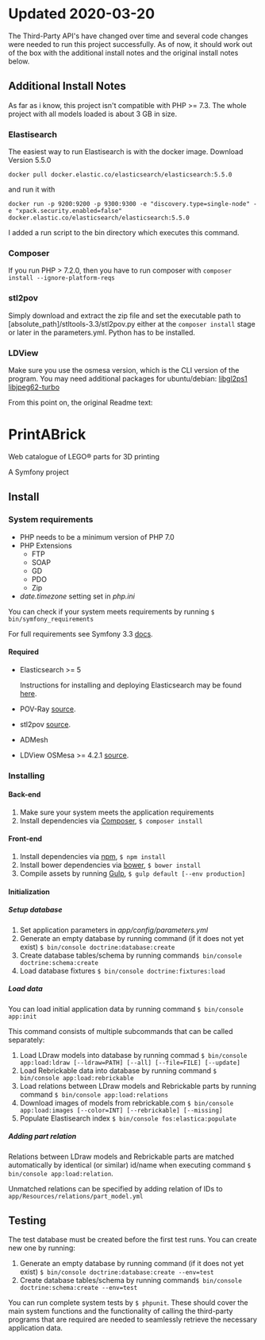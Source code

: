 # Updated 2020-03-20

The Third-Party API's have changed over time  and several code changes were needed to run this project successfully. As of now, it should work out of the box with the additional install notes and the original install notes below.

## Additional Install Notes

As far as i know, this project isn't compatible with PHP >= 7.3. 
The whole project with all models loaded is about 3 GB in size.

### Elastisearch
The easiest way to run Elastisearch is with the docker image. Download Version 5.5.0

`docker pull docker.elastic.co/elasticsearch/elasticsearch:5.5.0`

 and run it with
 
`docker run -p 9200:9200 -p 9300:9300 -e "discovery.type=single-node" -e "xpack.security.enabled=false" docker.elastic.co/elasticsearch/elasticsearch:5.5.0`

I added a run script to the bin directory which executes this command.

### Composer
If you run PHP > 7.2.0, then you have to run composer with 
`composer install --ignore-platform-reqs`

### stl2pov
Simply download and extract the zip file and set the executable path to [absolute_path]/stltools-3.3/stl2pov.py either at the `composer install` stage or later in the parameters.yml. Python has to be installed.

### LDView
Make sure you use the osmesa version, which is the CLI version of the program.
You may need additional packages for ubuntu/debian:
[libgl2ps1](https://launchpad.net/ubuntu/bionic/amd64/libgl2ps1/1.3.9-4)
[libjpeg62-turbo](https://debian.pkgs.org/sid/debian-main-amd64/libjpeg62-turbo_1.5.2-2+b1_amd64.deb.html)

From this point on, the original Readme text:

# PrintABrick
Web catalogue of LEGO® parts for 3D printing

A Symfony project 

## Install

### System requirements

* PHP needs to be a minimum version of PHP 7.0
* PHP Extensions
    * FTP 
    * SOAP 
    * GD
    * PDO 
    * Zip 
* *date.timezone* setting set in *php.ini*

You can check if your system meets requirements by running `$ bin/symfony_requirements`

For full requirements see Symfony 3.3 [docs](http://symfony.com/doc/3.3/reference/requirements.html).


#### Required 
* Elasticsearch >= 5

    Instructions for installing and deploying Elasticsearch may be found [here](https://www.elastic.co/downloads/elasticsearch). 
* POV-Ray [source](http://www.povray.org/).
* stl2pov [source](https://github.com/rsmith-nl/stltools/releases/tag/3.3).
* ADMesh 
* LDView OSMesa >= 4.2.1 [source](https://tcobbs.github.io/ldview/).

### Installing  
   
#### Back-end
1. Make sure your system meets the application requirements
2. Install dependencies via [Composer](https://getcomposer.org/), `$ composer install`

#### Front-end
1. Install dependencies via [npm](https://www.npmjs.com/), `$ npm install`
2. Install bower dependencies via [bower](https://bower.io), `$ bower install`
3. Compile assets by running [Gulp](http://gulpjs.com/), `$ gulp default [--env production]`

#### Initialization

##### Setup database 
1. Set application parameters in *app/config/parameters.yml*
2. Generate an empty database by running command (if it does not yet exist) `$ bin/console doctrine:database:create`   
3. Create database tables/schema by running command`$ bin/console doctrine:schema:create`
4. Load database fixtures `$ bin/console doctrine:fixtures:load`

##### Load data
You can load initial application data by running command `$ bin/console app:init`

This command consists of multiple subcommands that can be called separately:
1. Load LDraw models into database by running commad `$ bin/console app:load:ldraw [--ldraw=PATH] [--all] [--file=FILE] [--update] `
2. Load Rebrickable data into database by running command `$ bin/console app:load:rebrickable`  
3. Load relations between LDraw models and Rebrickable parts by running command `$ bin/console app:load:relations` 
4. Download images of models from rebrickable.com `$ bin/console app:load:images [--color=INT] [--rebrickable] [--missing]`
5. Populate Elastisearch index `$ bin/console fos:elastica:populate`

##### Adding part relation 
Relations between LDraw models and Rebrickable parts are matched automatically by identical (or similar) id/name when executing command `$ bin/console app:load:relation`. 

Unmatched relations can be specified by adding relation of IDs to `app/Resources/relations/part_model.yml` 

## Testing
The test database must be created before the first test runs. You can create new one by running:

1. Generate an empty database by running command (if it does not yet exist) `$ bin/console doctrine:database:create --env=test`   
2. Create database tables/schema by running command`$ bin/console doctrine:schema:create --env=test`


You can run complete system tests by `$ phpunit`. These should cover the main system functions and the functionality of calling the third-party programs that are required are needed to seamlessly retrieve the necessary application data.
